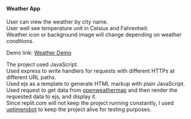 <h4> Weather App </h4>

<p>
User can view the weather by city name.<br>
User well see temperature unit in Celsius and Fahrenheit.<br>
Weather icon or background image will change depending on weather conditions.

Demo link:    <a href="https://weatherdemo.htcs.repl.co/" target="_blank">Weather Demo</a>


The project used JavaScript.<br>
Used express to write handlers for requests with different HTTPs at different URL paths.<br>
Used ejs as a template to generate HTML markup with plain JavaScript.<br>
Used request to get data from <a href="https://openweathermap.org/api" target="_blank">openweathermap</a> and then render the requested data to ejs, and display it.<br>
Since replit.com will not keep the project running constantly, I used <a href="https://uptimerobot.com " target="_blank">uptimerobot</a> to keep the project alive for testing purposes.
</p>

